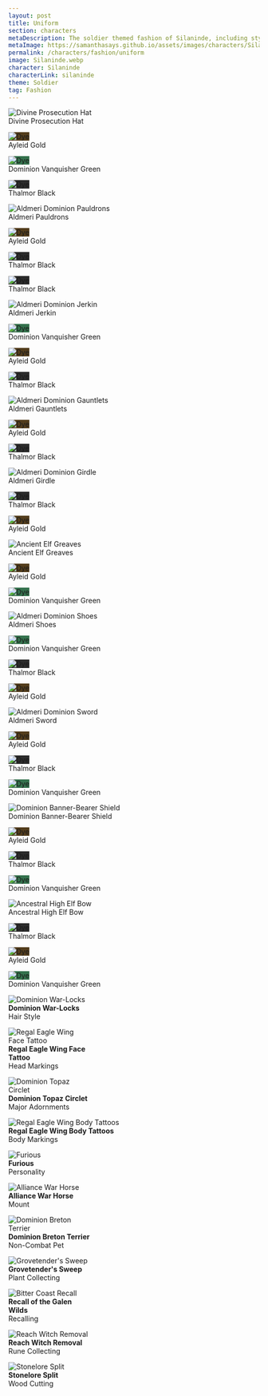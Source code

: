 ```yaml
---
layout: post
title: Uniform
section: characters
metaDescription: The soldier themed fashion of Silaninde, including styles, dyes, and collectibles. 
metaImage: https://samanthasays.github.io/assets/images/characters/Silaninde.webp
permalink: /characters/fashion/uniform
image: Silaninde.webp
character: Silaninde
characterLink: silaninde
theme: Soldier
tag: Fashion
---
```


<div class="fashionContainer">
    <div class="fashionOutfit">
        <div class="fashionStyle">
            <p><img src="/assets/images/icons/eso/armour/divine prosecution hat.webp" alt="Divine Prosecution Hat"><br>
            Divine Prosec<span class="narrow"></span>ution Hat</p>
        </div>
        <div class="fashionDye">
            <p><img style="background-color: #533d1c" src="/assets/images/icons/eso/dye.webp" alt="Dye"><br>
            Ayleid Gold</p>
        </div>
        <div class="fashionDye">
            <p><img style="background-color: #34724d" src="/assets/images/icons/eso/dye.webp" alt="Dye"><br>
            Dominion Vanqui<span class="narrow"></span>sher Green</p>
        </div>
        <div class="fashionDye">
            <p><img style="background-color: #2b2b2b" src="/assets/images/icons/eso/dye.webp" alt="Dye"><br>
            Thalmor Black</p>
        </div>
        <div class="fashionStyle">
            <p><img src="/assets/images/icons/eso/armour/aldmeri dominion pauldrons.webp" alt="Aldmeri Dominion Pauldrons"><br>
            Aldmeri Pauldrons</p>
        </div>
        <div class="fashionDye">
            <p><img style="background-color: #533d1c" src="/assets/images/icons/eso/dye.webp" alt="Dye"><br>
            Ayleid Gold</p>
        </div>
        <div class="fashionDye">
            <p><img style="background-color: #2b2b2b" src="/assets/images/icons/eso/dye.webp" alt="Dye"><br>
            Thalmor Black</p>
        </div>
        <div class="fashionDye">
            <p><img style="background-color: #2b2b2b" src="/assets/images/icons/eso/dye.webp" alt="Dye"><br>
            Thalmor Black</p>
        </div>
        <div class="fashionStyle">
            <p><img src="/assets/images/icons/eso/armour/aldmeri dominion jerkin.webp" alt="Aldmeri Dominion Jerkin"><br>
            Aldmeri Jerkin</p>
        </div>
        <div class="fashionDye">
            <p><img style="background-color: #34724d" src="/assets/images/icons/eso/dye.webp" alt="Dye"><br>
            Dominion Vanqui<span class="narrow"></span>sher Green</p>
        </div>
        <div class="fashionDye">
            <p><img style="background-color: #533d1c" src="/assets/images/icons/eso/dye.webp" alt="Dye"><br>
            Ayleid Gold</p>
        </div>
        <div class="fashionDye">
            <p><img style="background-color: #2b2b2b" src="/assets/images/icons/eso/dye.webp" alt="Dye"><br>
            Thalmor Black</p>
        </div>
        <div class="fashionStyle">
            <p><img src="/assets/images/icons/eso/armour/aldmeri dominion gauntlets.webp" alt="Aldmeri Dominion Gauntlets"><br>
            Aldmeri Gauntlets</p>
        </div>
        <div class="fashionDye">
            <p><img style="background-color: #533d1c" src="/assets/images/icons/eso/dye.webp" alt="Dye"><br>
            Ayleid Gold</p>
        </div>
        <div class="fashionDye">
            <p><img style="background-color: #2b2b2b" src="/assets/images/icons/eso/dye.webp" alt="Dye"><br>
            Thalmor Black</p>
        </div>
        <div class="fashionDye">
            <p></p>
        </div>
        <div class="fashionStyle">
            <p><img src="/assets/images/icons/eso/armour/aldmeri dominion girdle.webp" alt="Aldmeri Dominion Girdle"><br>
            Aldmeri Girdle</p>
        </div>
        <div class="fashionDye">
            <p></p>
        </div>
        <div class="fashionDye">
            <p><img style="background-color: #2b2b2b" src="/assets/images/icons/eso/dye.webp" alt="Dye"><br>
            Thalmor Black</p>
        </div>
        <div class="fashionDye">
            <p><img style="background-color: #533d1c" src="/assets/images/icons/eso/dye.webp" alt="Dye"><br>
            Ayleid Gold</p>
        </div>
        <div class="fashionStyle">
            <p><img src="/assets/images/icons/eso/armour/ancient elf greaves.webp" alt="Ancient Elf Greaves"><br>
            Ancient Elf Greaves</p>
        </div>
        <div class="fashionDye">
            <p><img style="background-color: #533d1c" src="/assets/images/icons/eso/dye.webp" alt="Dye"><br>
            Ayleid Gold</p>
        </div>
        <div class="fashionDye">
            <p></p>
        </div>
        <div class="fashionDye">
            <p><img style="background-color: #34724d" src="/assets/images/icons/eso/dye.webp" alt="Dye"><br>
            Dominion Vanqui<span class="narrow"></span>sher Green</p>
        </div>
        <div class="fashionStyle">
            <p><img src="/assets/images/icons/eso/armour/aldmeri dominion shoes.webp" alt="Aldmeri Dominion Shoes"><br>
            Aldmeri Shoes</p>
        </div>
        <div class="fashionDye">
            <p><img style="background-color: #34724d" src="/assets/images/icons/eso/dye.webp" alt="Dye"><br>
            Dominion Vanqui<span class="narrow"></span>sher Green</p>
        </div>
        <div class="fashionDye">
            <p><img style="background-color: #2b2b2b" src="/assets/images/icons/eso/dye.webp" alt="Dye"><br>
            Thalmor Black</p>
        </div>
        <div class="fashionDye">
            <p><img style="background-color: #533d1c" src="/assets/images/icons/eso/dye.webp" alt="Dye"><br>
            Ayleid Gold</p>
        </div>
        <div class="fashionStyle">
            <p><img src="/assets/images/icons/eso/weapons/aldmeri dominion sword.webp" alt="Aldmeri Dominion Sword"><br>
            Aldmeri Sword</p>
        </div>
        <div class="fashionDye">
            <p><img style="background-color: #533d1c" src="/assets/images/icons/eso/dye.webp" alt="Dye"><br>
            Ayleid Gold</p>
        </div>
        <div class="fashionDye">
            <p><img style="background-color: #2b2b2b" src="/assets/images/icons/eso/dye.webp" alt="Dye"><br>
            Thalmor Black</p>
        </div>
        <div class="fashionDye">
            <p><img style="background-color: #34724d" src="/assets/images/icons/eso/dye.webp" alt="Dye"><br>
            Dominion Vanqui<span class="narrow"></span>sher Green</p>
        </div>
        <div class="fashionStyle">
            <p><img src="/assets/images/icons/eso/weapons/dominion banner-bearer shield.webp" alt="Dominion Banner-Bearer Shield"><br>
            Dominion Banner-Bearer Shield</p>
        </div>
        <div class="fashionDye">
            <p><img style="background-color: #533d1c" src="/assets/images/icons/eso/dye.webp" alt="Dye"><br>
            Ayleid Gold</p>
        </div>
        <div class="fashionDye">
            <p><img style="background-color: #2b2b2b" src="/assets/images/icons/eso/dye.webp" alt="Dye"><br>
            Thalmor Black</p>
        </div>
        <div class="fashionDye">
            <p><img style="background-color: #34724d" src="/assets/images/icons/eso/dye.webp" alt="Dye"><br>
            Dominion Vanqui<span class="narrow"></span>sher Green</p>
        </div>
        <div class="fashionStyle">
            <p><img src="/assets/images/icons/eso/weapons/ancestral high elf bow.webp" alt="Ancestral High Elf Bow"><br>
            Ancestral High Elf Bow</p>
        </div>
        <div class="fashionDye">
            <p><img style="background-color: #2b2b2b" src="/assets/images/icons/eso/dye.webp" alt="Dye"><br>
            Thalmor Black</p>
        </div>
        <div class="fashionDye">
            <p><img style="background-color: #533d1c" src="/assets/images/icons/eso/dye.webp" alt="Dye"><br>
            Ayleid Gold</p>
        </div>
        <div class="fashionDye">
            <p><img style="background-color: #34724d" src="/assets/images/icons/eso/dye.webp" alt="Dye"><br>
            Dominion Vanqui<span class="narrow"></span>sher Green</p>
        </div>
    </div>
</div>

<div class="fashionContainer">
    <div class="fashionCollectibles">
        <div class="fashionCollectible" style="width: 33%">
            <p><img src="/assets/images/icons/eso/collectibles/dominion war-locks.webp" alt="Dominion War-Locks"><br>
            <span style="font-weight: bold">Dominion War-Locks</span><br>
            Hair Style</p>
        </div>
        <div class="fashionCollectible" style="width: 33%">
            <p><img src="/assets/images/icons/eso/collectibles/regal eagle wing face tattoo.webp" alt="Regal Eagle Wing Face Tattoo"><br>
            <span style="font-weight: bold">Regal Eagle Wing Face Tattoo</span><br>
            Head Markings</p>
        </div>
        <div class="fashionCollectible" style="width: 33%">
            <p><img src="/assets/images/icons/eso/collectibles/dominion topaz circlet.webp" alt="Dominion Topaz Circlet"><br>
            <span style="font-weight: bold">Dominion Topaz Circlet</span><br>
            Major Adornments</p>
        </div>
        <div class="fashionCollectible" style="width: 50%; clear: both">
            <p><img src="/assets/images/icons/eso/collectibles/regal eagle wing body tattoos.webp" alt="Regal Eagle Wing Body Tattoos"><br>
            <span style="font-weight: bold">Regal Eagle Wing Body Tattoos</span><br>
            Body Markings</p>
        </div>
        <div class="fashionCollectible" style="width: 50%">
            <p><img src="/assets/images/icons/eso/collectibles/furious.webp" alt="Furious"><br>
            <span style="font-weight: bold">Furious</span><br>
            Personality</p>
        </div>
        <div class="fashionCollectible" style="width: 33%; clear: both">
            <p><img src="/assets/images/icons/eso/collectibles/alliance war horse.webp" alt="Alliance War Horse"><br>
            <span style="font-weight: bold">Alliance War Horse</span><br>
            Mount</p>
        </div>
        <div class="fashionCollectible" style="width: 33%">
            <p><img src="/assets/images/icons/eso/collectibles/dominion breton terrier.webp" alt="Dominion Breton Terrier"><br>
            <span style="font-weight: bold">Dominion Breton Terrier</span><br>
            Non-Combat Pet</p>
        </div>
        <div class="fashionCollectible" style="width: 33%">
            <p><img src="/assets/images/icons/eso/collectibles/grovetender's sweep.webp" alt="Grovetender's Sweep"><br>
            <span style="font-weight: bold">Grovetender's Sweep</span><br>
            Plant Collecting</p>
        </div>
        <div class="fashionCollectible" style="width: 33%; clear: both">
            <p><img src="/assets/images/icons/eso/collectibles/bitter coast recall.webp" alt="Bitter Coast Recall"><br>
            <span style="font-weight: bold">Recall of the Galen Wilds</span><br>
            Recalling</p>
        </div>
        <div class="fashionCollectible" style="width: 33%">
            <p><img src="/assets/images/icons/eso/collectibles/reach witch removal.webp" alt="Reach Witch Removal"><br>
            <span style="font-weight: bold">Reach Witch Removal</span><br>
            Rune Collecting</p>
        </div>
        <div class="fashionCollectible" style="width: 33%">
            <p><img src="/assets/images/icons/eso/collectibles/stonelore split.webp" alt="Stonelore Split"><br>
            <span style="font-weight: bold">Stonelore Split</span><br>
            Wood Cutting</p>
        </div>
    </div>
</div>

